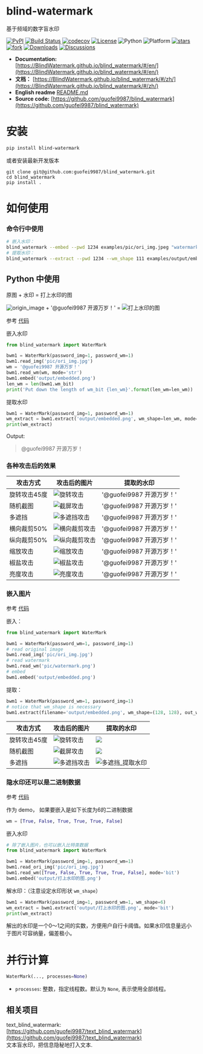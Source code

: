 # blind-watermark

基于频域的数字盲水印  


[![PyPI](https://img.shields.io/pypi/v/blind_watermark)](https://pypi.org/project/blind_watermark/)
[![Build Status](https://travis-ci.com/guofei9987/blind_watermark.svg?branch=master)](https://travis-ci.com/guofei9987/blind_watermark)
[![codecov](https://codecov.io/gh/guofei9987/blind_watermark/branch/master/graph/badge.svg)](https://codecov.io/gh/guofei9987/blind_watermark)
[![License](https://img.shields.io/pypi/l/blind_watermark.svg)](https://github.com/guofei9987/blind_watermark/blob/master/LICENSE)
![Python](https://img.shields.io/badge/python->=3.5-green.svg)
![Platform](https://img.shields.io/badge/platform-windows%20|%20linux%20|%20macos-green.svg)
[![stars](https://img.shields.io/github/stars/guofei9987/blind_watermark.svg?style=social)](https://github.com/guofei9987/blind_watermark/)
[![fork](https://img.shields.io/github/forks/guofei9987/blind_watermark?style=social)](https://github.com/guofei9987/blind_watermark/fork)
[![Downloads](https://pepy.tech/badge/blind-watermark)](https://pepy.tech/project/blind-watermark)
[![Discussions](https://img.shields.io/badge/discussions-green.svg)](https://github.com/guofei9987/blind_watermark/discussions)


- **Documentation:** [https://BlindWatermark.github.io/blind_watermark/#/en/](https://BlindWatermark.github.io/blind_watermark/#/en/)
- **文档：** [https://BlindWatermark.github.io/blind_watermark/#/zh/](https://BlindWatermark.github.io/blind_watermark/#/zh/)  
- **English readme** [README.md](README.md)
- **Source code:** [https://github.com/guofei9987/blind_watermark](https://github.com/guofei9987/blind_watermark)

# 安装
```bash
pip install blind-watermark
```

或者安装最新开发版本
```bach
git clone git@github.com:guofei9987/blind_watermark.git
cd blind_watermark
pip install .
```

# 如何使用

### 命令行中使用

```bash
# 嵌入水印：
blind_watermark --embed --pwd 1234 examples/pic/ori_img.jpeg "watermark text" examples/output/embedded.png
# 提取水印：
blind_watermark --extract --pwd 1234 --wm_shape 111 examples/output/embedded.png
```



## Python 中使用

原图 + 水印 = 打上水印的图

![origin_image](https://blindwatermark.github.io/blind_watermark/原图.jpeg) + '@guofei9987 开源万岁！' = ![打上水印的图](https://blindwatermark.github.io/blind_watermark/打上水印的图.jpg)



参考 [代码](/examples/example_str.py)


嵌入水印
```python
from blind_watermark import WaterMark

bwm1 = WaterMark(password_img=1, password_wm=1)
bwm1.read_img('pic/ori_img.jpg')
wm = '@guofei9987 开源万岁！'
bwm1.read_wm(wm, mode='str')
bwm1.embed('output/embedded.png')
len_wm = len(bwm1.wm_bit)
print('Put down the length of wm_bit {len_wm}'.format(len_wm=len_wm))
```


提取水印
```python
bwm1 = WaterMark(password_img=1, password_wm=1)
wm_extract = bwm1.extract('output/embedded.png', wm_shape=len_wm, mode='str')
print(wm_extract)
```
Output:
>@guofei9987 开源万岁！


### 各种攻击后的效果

|攻击方式|攻击后的图片|提取的水印|
|--|--|--|
|旋转攻击45度|![旋转攻击](https://blindwatermark.github.io/blind_watermark/旋转攻击.jpg)|'@guofei9987 开源万岁！'|
|随机截图|![截屏攻击](https://blindwatermark.github.io/blind_watermark/截屏攻击2_还原.jpg)|'@guofei9987 开源万岁！'|
|多遮挡| ![多遮挡攻击](https://blindwatermark.github.io/blind_watermark/多遮挡攻击.jpg) |'@guofei9987 开源万岁！'|
|横向裁剪50%|![横向裁剪攻击](https://blindwatermark.github.io/blind_watermark/横向裁剪攻击_填补.jpg)|'@guofei9987 开源万岁！'|
|纵向裁剪50%|![纵向裁剪攻击](https://blindwatermark.github.io/blind_watermark/纵向裁剪攻击_填补.jpg)|'@guofei9987 开源万岁！'|
|缩放攻击|![缩放攻击](https://blindwatermark.github.io/blind_watermark/缩放攻击.jpg)|'@guofei9987 开源万岁！'|
|椒盐攻击|![椒盐攻击](https://blindwatermark.github.io/blind_watermark/椒盐攻击.jpg)|'@guofei9987 开源万岁！'|
|亮度攻击|![亮度攻击](https://blindwatermark.github.io/blind_watermark/亮度攻击.jpg)|'@guofei9987 开源万岁！'|



### 嵌入图片

参考 [代码](/examples/example_str.py)


嵌入：
```python
from blind_watermark import WaterMark

bwm1 = WaterMark(password_wm=1, password_img=1)
# read original image
bwm1.read_img('pic/ori_img.jpg')
# read watermark
bwm1.read_wm('pic/watermark.png')
# embed
bwm1.embed('output/embedded.png')
```

提取：
```python
bwm1 = WaterMark(password_wm=1, password_img=1)
# notice that wm_shape is necessary
bwm1.extract(filename='output/embedded.png', wm_shape=(128, 128), out_wm_name='output/extracted.png', )
```

|攻击方式|攻击后的图片|提取的水印|
|--|--|--|
|旋转攻击45度|![旋转攻击](https://blindwatermark.github.io/blind_watermark/旋转攻击.jpg)|![](https://blindwatermark.github.io/blind_watermark/旋转攻击_提取水印.png)|
|随机截图|![截屏攻击](https://blindwatermark.github.io/blind_watermark/截屏攻击2_还原.jpg)|![](https://blindwatermark.github.io/blind_watermark/旋转攻击_提取水印.png)|
|多遮挡| ![多遮挡攻击](https://blindwatermark.github.io/blind_watermark/多遮挡攻击.jpg) |![多遮挡_提取水印](https://blindwatermark.github.io/blind_watermark/多遮挡攻击_提取水印.png)|



### 隐水印还可以是二进制数据

参考 [代码](/examples/example_bit.py)


作为 demo， 如果要嵌入是如下长度为6的二进制数据
```python
wm = [True, False, True, True, True, False]
```

嵌入水印

```python
# 除了嵌入图片，也可以嵌入比特类数据
from blind_watermark import WaterMark

bwm1 = WaterMark(password_img=1, password_wm=1)
bwm1.read_ori_img('pic/ori_img.jpg')
bwm1.read_wm([True, False, True, True, True, False], mode='bit')
bwm1.embed('output/打上水印的图.png')
```

解水印：（注意设定水印形状 `wm_shape`）
```python
bwm1 = WaterMark(password_img=1, password_wm=1, wm_shape=6)
wm_extract = bwm1.extract('output/打上水印的图.png', mode='bit')
print(wm_extract)
```

解出的水印是一个0～1之间的实数，方便用户自行卡阈值。如果水印信息量远小于图片可容纳量，偏差极小。

# 并行计算

```python
WaterMark(..., processes=None)
```
- `processes`: 整数，指定线程数。默认为 `None`, 表示使用全部线程。


## 相关项目

text_blind_watermark: [https://github.com/guofei9987/text_blind_watermark](https://github.com/guofei9987/text_blind_watermark)  
文本盲水印，把信息隐秘地打入文本.
